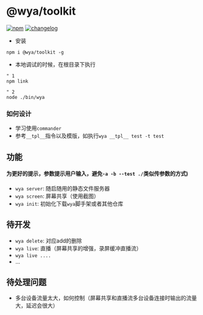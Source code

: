 # @wya/toolkit
[![npm][npm-image]][npm-url] [![changelog][changelog-image]][changelog-url]
- 安装
```vim
npm i @wya/toolkit -g
```

- 本地调试的时候，在根目录下执行
```vim
" 1
npm link

" 2
node ./bin/wya
```
### 如何设计

- 学习使用`commander`
- 参考`__tpl__`指令以及模版，如执行`wya __tpl__ test -t test`

## 功能
#### 为更好的提示，参数提示用户输入，避免`-a -b --test ./`类似传参数的方式)

- `wya server`: 随启随用的静态文件服务器
- `wya screen`: 屏幕共享（使用截图）
- `wya init`: 初始化下载`wya`脚手架或者其他仓库

## 待开发

- `wya delete`: 对应add的删除
- `wya live`: 直播（屏幕共享的增强，录屏缓冲直播流）
- `wya live ....`
- ...

## 待处理问题

- 多台设备流量太大，如何控制（屏幕共享和直播流多台设备连接时输出的流量大，延迟会很大）


<!--  以下内容无视  -->
[changelog-image]: https://img.shields.io/badge/changelog-md-blue.svg
[changelog-url]: CHANGELOG.md

[npm-image]: https://img.shields.io/npm/v/@wya/toolkit.svg
[npm-url]: https://www.npmjs.com/package/@wya/toolkit
